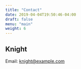 ```yaml
---
title: "Contact"
date: 2019-04-04T19:50:46-04:00
draft: false
menu: "main"
weight: 6
---
```


## Knight
Email: knight@example.com